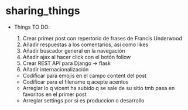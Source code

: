 # sharing_things

- Things TO DO: 

	1. Crear primer post con repertorio de frases de Francis Underwood
	2. Añadir respuestas a los comentarios, así como likes
	3. Añadir buscador general en la navegación
	4. Añadir ajax al hacer click con el botón follow
	5. Crear REST API para Django -> flask
	6. Añadir internacionalización
	
	- Codificar para emojis en el campo content del post 
	- Codificar para el filename q acepte acentos 
	- Arreglar lo q vicent ha subido q se sale de su sitio tmb pasa en favoritos en el primer post 
	- Arreglar settings por si es produccion o desarrollo 